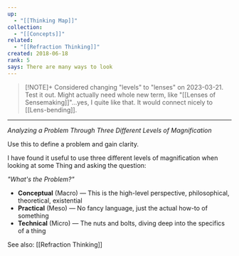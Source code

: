 ```yaml
---
up:
  - "[[Thinking Map]]"
collection:
  - "[[Concepts]]"
related:
  - "[[Refraction Thinking]]"
created: 2018-06-18
rank: 5
says: There are many ways to look
---
```


> [!NOTE]+
> Considered changing "levels" to "lenses" on 2023-03-21. Test it out. Might actually need whole new term, like "[[Lenses of Sensemaking]]"...yes, I quite like that. It would connect nicely to [[Lens-bending]].

---

*Analyzing a Problem Through Three Different Levels of Magnification*

Use this to define a problem and gain clarity.

I have found it useful to use three different levels of magnification when looking at some Thing and asking the question: 

*"What's the Problem?"*

- **Conceptual** (Macro) — This is the high-level perspective, philosophical, theoretical, existential
- **Practical** (Meso) — No fancy language, just the actual how-to of something
- **Technical** (Micro) — The nuts and bolts, diving deep into the specifics of a thing

See also: [[Refraction Thinking]]